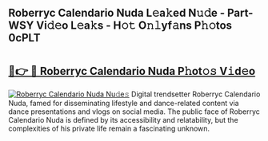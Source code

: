 ## Roberryc Calendario Nuda L𝚎a𝚔ed N𝚞𝚍e - Part-WSY Vi𝚍𝚎o L𝚎a𝚔s - H𝚘𝚝 O𝚗𝚕yf𝚊ns P𝚑𝚘tos 0cPLT

# <h2><a href="http://kfblu9j.oniu.top/?m=Roberryc+Calendario+Nuda">🔗👉 🔴 Roberryc Calendario Nuda P𝚑ot𝚘𝚜 V𝚒d𝚎o</a></h2>

[![Roberryc Calendario Nuda Nu𝚍e𝚜](https://i.imgur.com/0qMVB7G.gif)](http://kfblu9j.oniu.top/?m=Roberryc+Calendario+Nuda)
Digital trendsetter Roberryc Calendario Nuda, famed for disseminating lifestyle and dance-related content via dance presentations and vlogs on social media. The public face of Roberryc Calendario Nuda is defined by its accessibility and relatability, but the complexities of his private life remain a fascinating unknown.  
